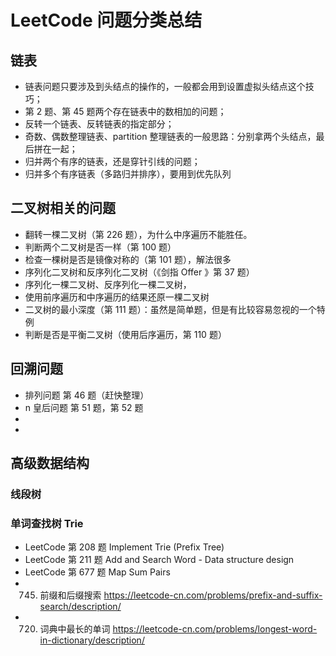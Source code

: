 # LeetCode 问题分类总结



## 链表

+ 链表问题只要涉及到头结点的操作的，一般都会用到设置虚拟头结点这个技巧；
+ 第 2 题、第 45 题两个存在链表中的数相加的问题；
+ 反转一个链表、反转链表的指定部分；
+ 奇数、偶数整理链表、partition 整理链表的一般思路：分别拿两个头结点，最后拼在一起；
+ 归并两个有序的链表，还是穿针引线的问题；
+ 归并多个有序链表（多路归并排序），要用到优先队列

## 二叉树相关的问题

+ 翻转一棵二叉树（第 226 题），为什么中序遍历不能胜任。
+ 判断两个二叉树是否一样（第 100 题）
+ 检查一棵树是否是镜像对称的（第 101 题），解法很多
+ 序列化二叉树和反序列化二叉树（《剑指 Offer 》第 37 题）
+ 序列化一棵二叉树、反序列化一棵二叉树，
+ 使用前序遍历和中序遍历的结果还原一棵二叉树
+ 二叉树的最小深度（第 111 题）：虽然是简单题，但是有比较容易忽视的一个特例
+ 判断是否是平衡二叉树（使用后序遍历，第 110 题）

## 回溯问题

+ 排列问题 第 46 题（赶快整理）
+ n 皇后问题 第 51 题，第 52 题 
+ 
+ 


## 高级数据结构

### 线段树

### 单词查找树 Trie

+ LeetCode 第 208 题 Implement Trie (Prefix Tree)
+ LeetCode 第 211 题 Add and Search Word - Data structure design
+ LeetCode 第 677 题 Map Sum Pairs
+ 745. 前缀和后缀搜索 https://leetcode-cn.com/problems/prefix-and-suffix-search/description/
+ 720. 词典中最长的单词 https://leetcode-cn.com/problems/longest-word-in-dictionary/description/







